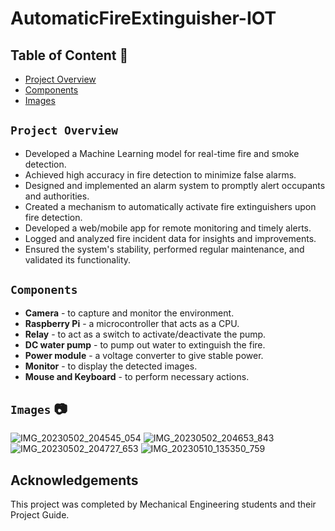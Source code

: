 # AutomaticFireExtinguisher-IOT

## Table of Content 📍
- [Project Overview](#project-overview)
- [Components](#components)
- [Images](#images)

## `Project Overview` 
- Developed a Machine Learning model for real-time fire and smoke detection.
- Achieved high accuracy in fire detection to minimize false alarms.
- Designed and implemented an alarm system to promptly alert occupants and authorities.
- Created a mechanism to automatically activate fire extinguishers upon fire detection.
- Developed a web/mobile app for remote monitoring and timely alerts.
- Logged and analyzed fire incident data for insights and improvements.
- Ensured the system's stability, performed regular maintenance, and validated its functionality.

## `Components`
- **Camera** - to capture and monitor the environment.
- **Raspberry Pi** - a microcontroller that acts as a CPU.
- **Relay** - to act as a switch to activate/deactivate the pump.
- **DC water pump** - to pump out water to extinguish the fire.
- **Power module** - a voltage converter to give stable power.
- **Monitor** - to display the detected images.
- **Mouse and Keyboard** - to perform necessary actions.

## `Images` 📷
![IMG_20230502_204545_054](https://github.com/Siva-Subramaniam-DS/AutomaticFireExtinguisher-IOT/assets/138869164/d9c77e11-f2b8-462b-9e0c-ac8dd01dc439)
![IMG_20230502_204653_843](https://github.com/Siva-Subramaniam-DS/AutomaticFireExtinguisher-IOT/assets/138869164/d12af775-71e1-4fa6-892b-aa1947d298ac)
![IMG_20230502_204727_653](https://github.com/Siva-Subramaniam-DS/AutomaticFireExtinguisher-IOT/assets/138869164/8e9473a4-2dad-4fc6-b856-b284569f5da6)
![IMG_20230510_135350_759](https://github.com/Siva-Subramaniam-DS/AutomaticFireExtinguisher-IOT/assets/138869164/1134298c-0dc4-40ba-9348-a7ea978325c9)

## Acknowledgements
This project was completed by Mechanical Engineering students and their Project Guide.
